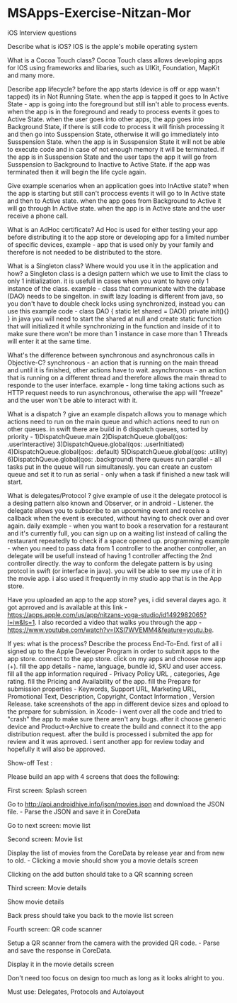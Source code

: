 # MSApps-Exercise-Nitzan-Mor


iOS Interview questions

Describe what is iOS? IOS is the apple's mobile operating system

What is a Cocoa Touch class?
Cocoa Touch class allows developing apps for IOS using frameworks and libaries, such as UIKit, Foundation, MapKit and many more.

Describe app lifecycle?
before the app starts (device is off or app wasn't tapped) its in Not Running State. when the app is tapped it goes to In Active State - app is going into the foreground but still isn't able to process events. when the app is in the foreground and ready to process events it goes to Active State. when the user goes into other apps, the app goes into Background State, if there is still code to process it will finish processing it and then go into Susspension State, otherwise it will go immediately into Susspension State. when the app is in Susspension State it will not be able to execute code and in case of not enough memory it will be terminated. if the app is in Susspension State and the user taps the app it will go from Susspension to Background to Inactive to Active State. if the app was terminated then it will begin the life cycle again.

Give example scenarios when an application goes into InActive state?
when the app is starting but still can't proccess events it will go to In Active state and then to Active state. when the app goes from Background to Active it will go through In Active state. when the app is in Active state and the user receive a phone call.

What is an AdHoc certificate?
Ad Hoc is used for either testing your app before distributing it to the app store or developing app for a limited number of specific devices, example - app that is used only by your family and therefore is not needed to be distributed to the store.

What is a Singleton class? Where would you use it in the application and how?
 a Singleton class is a design pattern which we use to limit the class to only 1 initialization. it is usefull in cases when you want to have only 1 instance of the class. example - class that communicate with the database (DAO) needs to be singelton. in swift lazy loading is different from java, so you don't have to double check locks using synchronized, instead you can use this example code - class DAO { static let shared = DAO() private init(){} } in java you will need to start the shared at null and create static function that will initialized it while synchronizing in the function and inside of it to make sure there won't be more than 1 instance in case more than 1 Threads will enter it at the same time.

What's the difference between synchronous and asynchronous calls in Objective-C?
synchronous - an action that is running on the main thread and until it is finished, other actions have to wait. asynchronous - an action that is running on a different thread and therefore allows the main thread to responde to the user interface. example - long time taking actions such as HTTP request needs to run asynchronous, otherwise the app will "freeze" and the user won't be able to interact with it.

What is a dispatch ? give an example
dispatch allows you to manage which actions need to run on the main queue and which actions need to run on other queues. in swift there are build in 6 dispatch queues, sorted by priority - 1)DispatchQueue.main 2)DispatchQueue.global(qos: .userInteractive) 3)DispatchQueue.global(qos: .userInitiated) 4)DispatchQueue.global(qos: .default) 5)DispatchQueue.global(qos: .utility) 6)DispatchQueue.global(qos: .background) there queues run parallel - all tasks put in the queue will run simultanesly. you can create an custom queue and set it to run as serial - only when a task if finished a new task will start.

What is delegates/Protocol ? give example of use it
the delegate protocol is a desing pattern also known and Observer, or in android - Listener. the delegate allows you to subscribe to an upcoming event and receive a callback when the event is executed, without having to check over and over again. daily example - when you want to book a reservation for a restaurant and it's currently full, you can sign up on a waiting list instead of calling the restaurant repeatedly to check if a space opened up. programming example - when you need to pass data from 1 controller to the another controller, an delegate will be usefull instead of having 1 controller affecting the 2nd controller directly. the way to conform the delegate pattern is by using protcol in swift (or interface in java). you will be able to see my use of it in the movie app. i also used it frequently in my studio app that is in the App store.

Have you uploaded an app to the app store? 
yes, i did several dayes ago. it got aprroved and is available at this link - https://apps.apple.com/us/app/nitzans-yoga-studio/id1492982065?l=iw&ls=1. I also recorded a video that walks you through the app - https://www.youtube.com/watch?v=IXSl7WVEMM4&feature=youtu.be.

If yes: what is the process? Describe the process End-To-End.
first of all i signed up to the Apple Developer Program in order to submit apps to the app store.
connect to the app store.
click on my apps and choose new app (+).
fill the app details - name, language, bundle id, SKU and user access.
fill all the app information required - Privacy Policy URL , categories, Age rating.
fill the Pricing and Availability of the app.
fill the Prepare for submission properties - Keywords, Support URL, Marketing URL, Promotional Text, Description, Copyright, Contact Information , Version Release.
take screenshots of the app in different device sizes and opload to the prepare for submission.
in Xcode- i went over all the code and tried to "crash" the app to make sure there aren't any bugs. after it choose generic device and Product->Archive to create the build and connect it to the app distribution request. after the build is processed i submited the app for review and it was aprroved.
i sent another app for review today and hopefully it will also be approved.

Show-off Test :

Please build an app with 4 screens that does the following:

First screen: Splash screen

Go to http://api.androidhive.info/json/movies.json and download the JSON file. - Parse the JSON and save it in CoreData

Go to next screen: movie list

Second screen: Movie list

Display the list of movies from the CoreData by release year and from new to old. - Clicking a movie should show you a movie details screen

Clicking on the add button should take to a QR scanning screen

Third screen: Movie details

Show movie details

Back press should take you back to the movie list screen

Fourth screen: QR code scanner

Setup a QR scanner from the camera with the provided QR code. - Parse and save the response in CoreData.

Display it in the movie details screen

Don't need too focus on design too much as long as it looks alright to you.

Must use: Delegates, Protocols and Autolayout
